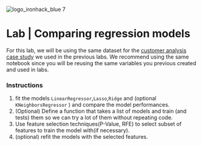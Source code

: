 ![logo_ironhack_blue 7](https://user-images.githubusercontent.com/23629340/40541063-a07a0a8a-601a-11e8-91b5-2f13e4e6b441.png)

# Lab | Comparing regression models


For this lab, we will be using the same dataset for the [customer analysis case study](https://github.com/raafat-hantoush/IH_RH_DA_FT_OCT_2022/blob/main/Class_Materials/Case_Studies/Customer_Analysis_Case_Study/Lab_Customer_Analysis_Case_Study.md) we used in the previous labs. We recommend using the same notebook since you will be reusing the same variables you previous created and used in labs. 

### Instructions

1. fit the models  `LinearRegressor`,`Lasso`,`Ridge` and (optional `KNeighborsRegressor` ) and compare the model performances. 
2. (Optional) Define a function that takes a list of models and train (and tests) them so we can try a lot of them without repeating code.
3. Use feature selection techniques(P-Value, RFE) to select subset of features to train the model with(if necessary).
4. (optional) refit the models with the selected features.
